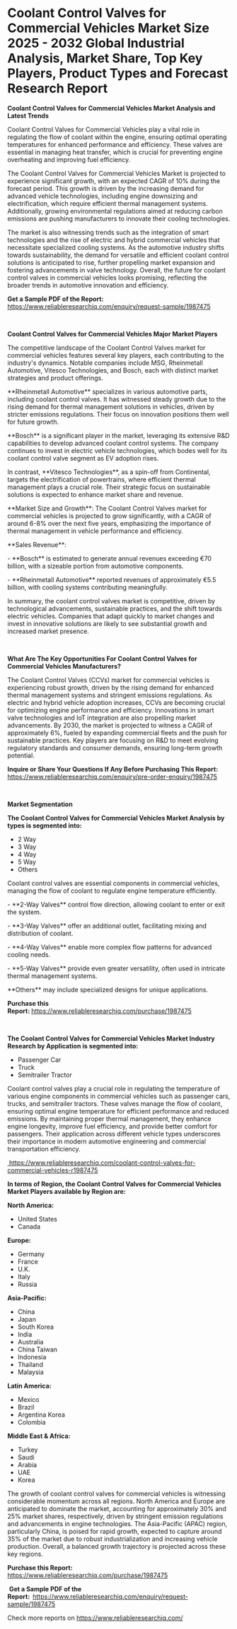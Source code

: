 <p><h1>Coolant Control Valves for Commercial Vehicles Market Size 2025 - 2032 Global Industrial Analysis, Market Share, Top Key Players, Product Types and Forecast Research Report</h1></p><p><strong>Coolant Control Valves for Commercial Vehicles Market Analysis and Latest Trends</strong></p>
<p><p>Coolant Control Valves for Commercial Vehicles play a vital role in regulating the flow of coolant within the engine, ensuring optimal operating temperatures for enhanced performance and efficiency. These valves are essential in managing heat transfer, which is crucial for preventing engine overheating and improving fuel efficiency. </p><p>The Coolant Control Valves for Commercial Vehicles Market is projected to experience significant growth, with an expected CAGR of 10% during the forecast period. This growth is driven by the increasing demand for advanced vehicle technologies, including engine downsizing and electrification, which require efficient thermal management systems. Additionally, growing environmental regulations aimed at reducing carbon emissions are pushing manufacturers to innovate their cooling technologies.</p><p>The market is also witnessing trends such as the integration of smart technologies and the rise of electric and hybrid commercial vehicles that necessitate specialized cooling systems. As the automotive industry shifts towards sustainability, the demand for versatile and efficient coolant control solutions is anticipated to rise, further propelling market expansion and fostering advancements in valve technology. Overall, the future for coolant control valves in commercial vehicles looks promising, reflecting the broader trends in automotive innovation and efficiency.</p></p>
<p><strong>Get a Sample PDF of the Report:&nbsp;</strong> <a href="https://www.reliableresearchiq.com/enquiry/request-sample/1987475?utm_campaign=3202&utm_medium=2&utm_source=Github&utm_content=ia&utm_term=31032025&utm_id=coolant-control-valves-for-commercial-vehicles">https://www.reliableresearchiq.com/enquiry/request-sample/1987475</a></p>
<p>&nbsp;</p>
<p><strong>Coolant Control Valves for Commercial Vehicles Major Market Players</strong></p>
<p><p>The competitive landscape of the Coolant Control Valves market for commercial vehicles features several key players, each contributing to the industry's dynamics. Notable companies include MSG, Rheinmetall Automotive, Vitesco Technologies, and Bosch, each with distinct market strategies and product offerings.</p><p>**Rheinmetall Automotive** specializes in various automotive parts, including coolant control valves. It has witnessed steady growth due to the rising demand for thermal management solutions in vehicles, driven by stricter emissions regulations. Their focus on innovation positions them well for future growth.</p><p>**Bosch** is a significant player in the market, leveraging its extensive R&D capabilities to develop advanced coolant control systems. The company continues to invest in electric vehicle technologies, which bodes well for its coolant control valve segment as EV adoption rises.</p><p>In contrast, **Vitesco Technologies**, as a spin-off from Continental, targets the electrification of powertrains, where efficient thermal management plays a crucial role. Their strategic focus on sustainable solutions is expected to enhance market share and revenue.</p><p>**Market Size and Growth**: The Coolant Control Valves market for commercial vehicles is projected to grow significantly, with a CAGR of around 6-8% over the next five years, emphasizing the importance of thermal management in vehicle performance and efficiency.</p><p>**Sales Revenue**: </p><p>- **Bosch** is estimated to generate annual revenues exceeding €70 billion, with a sizeable portion from automotive components.</p><p>- **Rheinmetall Automotive** reported revenues of approximately €5.5 billion, with cooling systems contributing meaningfully.</p><p>In summary, the coolant control valves market is competitive, driven by technological advancements, sustainable practices, and the shift towards electric vehicles. Companies that adapt quickly to market changes and invest in innovative solutions are likely to see substantial growth and increased market presence.</p></p>
<p>&nbsp;</p>
<p><strong>What Are The Key Opportunities For Coolant Control Valves for Commercial Vehicles Manufacturers?</strong></p>
<p><p>The Coolant Control Valves (CCVs) market for commercial vehicles is experiencing robust growth, driven by the rising demand for enhanced thermal management systems and stringent emissions regulations. As electric and hybrid vehicle adoption increases, CCVs are becoming crucial for optimizing engine performance and efficiency. Innovations in smart valve technologies and IoT integration are also propelling market advancements. By 2030, the market is projected to witness a CAGR of approximately 6%, fueled by expanding commercial fleets and the push for sustainable practices. Key players are focusing on R&D to meet evolving regulatory standards and consumer demands, ensuring long-term growth potential.</p></p>
<p><strong>Inquire or Share Your Questions If Any Before Purchasing This Report:</strong> <a href="https://www.reliableresearchiq.com/enquiry/pre-order-enquiry/1987475?utm_campaign=3202&utm_medium=2&utm_source=Github&utm_content=ia&utm_term=31032025&utm_id=coolant-control-valves-for-commercial-vehicles">https://www.reliableresearchiq.com/enquiry/pre-order-enquiry/1987475</a></p>
<p>&nbsp;</p>
<p><strong>Market Segmentation</strong></p>
<p><strong>The Coolant Control Valves for Commercial Vehicles Market Analysis by types is segmented into:</strong></p>
<p><ul><li>2 Way</li><li>3 Way</li><li>4 Way</li><li>5 Way</li><li>Others</li></ul></p>
<p><p>Coolant control valves are essential components in commercial vehicles, managing the flow of coolant to regulate engine temperature efficiently. </p><p>- **2-Way Valves** control flow direction, allowing coolant to enter or exit the system. </p><p>- **3-Way Valves** offer an additional outlet, facilitating mixing and distribution of coolant. </p><p>- **4-Way Valves** enable more complex flow patterns for advanced cooling needs. </p><p>- **5-Way Valves** provide even greater versatility, often used in intricate thermal management systems. </p><p>**Others** may include specialized designs for unique applications.</p></p>
<p><strong>Purchase this Report:&nbsp;</strong><a href="https://www.reliableresearchiq.com/purchase/1987475?utm_campaign=3202&utm_medium=2&utm_source=Github&utm_content=ia&utm_term=31032025&utm_id=coolant-control-valves-for-commercial-vehicles">https://www.reliableresearchiq.com/purchase/1987475</a></p>
<p>&nbsp;</p>
<p><strong>The Coolant Control Valves for Commercial Vehicles Market Industry Research by Application is segmented into:</strong></p>
<p><ul><li>Passenger Car</li><li>Truck</li><li>Semitrailer Tractor</li></ul></p>
<p><p>Coolant control valves play a crucial role in regulating the temperature of various engine components in commercial vehicles such as passenger cars, trucks, and semitrailer tractors. These valves manage the flow of coolant, ensuring optimal engine temperature for efficient performance and reduced emissions. By maintaining proper thermal management, they enhance engine longevity, improve fuel efficiency, and provide better comfort for passengers. Their application across different vehicle types underscores their importance in modern automotive engineering and commercial transportation efficiency.</p></p>
<p><a href="https://www.reliableresearchiq.com/coolant-control-valves-for-commercial-vehicles-r1987475?utm_campaign=3202&utm_medium=2&utm_source=Github&utm_content=ia&utm_term=31032025&utm_id=coolant-control-valves-for-commercial-vehicles">&nbsp;https://www.reliableresearchiq.com/coolant-control-valves-for-commercial-vehicles-r1987475</a></p>
<p><strong>In terms of Region, the Coolant Control Valves for Commercial Vehicles Market Players available by Region are:</strong></p>
<p>
    <p> <strong> North America: </strong>
        <ul>
            <li>United States</li>
            <li>Canada</li>
        </ul>
        </p> 
    <p> <strong> Europe: </strong>
        <ul>
            <li>Germany</li>
            <li>France</li>
            <li>U.K.</li>
            <li>Italy</li>
            <li>Russia</li>
        </ul>
        </p> 
    <p> <strong> Asia-Pacific: </strong>
        <ul>
            <li>China</li>
            <li>Japan</li>
            <li>South Korea</li>
            <li>India</li>
            <li>Australia</li>
            <li>China Taiwan</li>
            <li>Indonesia</li>
            <li>Thailand</li>
            <li>Malaysia</li>
        </ul>
        </p> 
    <p> <strong> Latin America: </strong>
        <ul>
            <li>Mexico</li>
            <li>Brazil</li>
            <li>Argentina Korea</li>
            <li>Colombia</li>
        </ul>
        </p> 
    <p> <strong> Middle East & Africa: </strong>
        <ul>
            <li>Turkey</li>
            <li>Saudi</li>
            <li>Arabia</li>
            <li>UAE</li>
            <li>Korea</li>
        </ul>
    </p>
    </p>
<p><p>The growth of coolant control valves for commercial vehicles is witnessing considerable momentum across all regions. North America and Europe are anticipated to dominate the market, accounting for approximately 30% and 25% market shares, respectively, driven by stringent emission regulations and advancements in engine technologies. The Asia-Pacific (APAC) region, particularly China, is poised for rapid growth, expected to capture around 35% of the market due to robust industrialization and increasing vehicle production. Overall, a balanced growth trajectory is projected across these key regions.</p></p>
<p><strong>Purchase this Report: </strong><a href="https://www.reliableresearchiq.com/purchase/1987475?utm_campaign=3202&utm_medium=2&utm_source=Github&utm_content=ia&utm_term=31032025&utm_id=coolant-control-valves-for-commercial-vehicles">https://www.reliableresearchiq.com/purchase/1987475</a></p>
<p>&nbsp;<strong>Get a Sample PDF of the Report:&nbsp;&nbsp;</strong><a href="https://www.reliableresearchiq.com/enquiry/request-sample/1987475?utm_campaign=3202&utm_medium=2&utm_source=Github&utm_content=ia&utm_term=31032025&utm_id=coolant-control-valves-for-commercial-vehicles">https://www.reliableresearchiq.com/enquiry/request-sample/1987475</a></p>
<p><strong></strong></p>
<p>Check more reports on <a href="https://www.reliableresearchiq.com/?utm_campaign=3202&utm_medium=2&utm_source=Github&utm_content=ia&utm_term=31032025&utm_id=coolant-control-valves-for-commercial-vehicles">https://www.reliableresearchiq.com/</a></p>